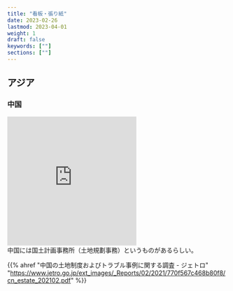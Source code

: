 ```yaml
---
title: "看板・張り紙"
date: 2023-02-26
lastmod: 2023-04-01
weight: 1
draft: false
keywords: [""]
sections: [""]
---
```



## アジア
### 中国

<div class="googlemap-if">
<iframe src="https://www.google.com/maps/embed?pb=!4v1677631991814!6m8!1m7!1sqReeysV-IPppywXA9F7exQ!2m2!1d22.50003401832478!2d114.1426036756709!3f140.16812715672356!4f-8.240520907513186!5f3.3122765867488697" width="295" height="295" style="border:0;" allowfullscreen="" loading="lazy" referrerpolicy="no-referrer-when-downgrade"></iframe>
<div class="description">
中国には国土計画事務所（土地規劃事務）というものがあるらしい。

{{% ahref "中国の土地制度およびトラブル事例に関する調査 - ジェトロ" "https://www.jetro.go.jp/ext_images/_Reports/02/2021/770f567c468b80f8/cn_estate_202102.pdf" %}}
</div>
</div>